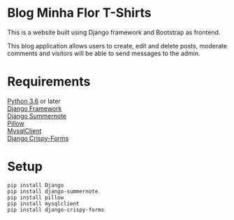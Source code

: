 # Blog Minha Flor T-Shirts

This is a website built using Django framework and Bootstrap as frontend.

This blog application allows users to create, edit and delete posts, moderate comments and visitors will be able
to send messages to the admin.

# Requirements

[Python 3.6](https://www.python.org/) or later  
[Django Framework](https://www.djangoproject.com/)  
[Django Summernote](https://github.com/summernote/django-summernote)  
[Pillow](https://pillow.readthedocs.io/en/stable/)  
[MysqlClient](https://github.com/PyMySQL/mysqlclient)  
[Django Crispy-Forms](https://github.com/django-crispy-forms/django-crispy-forms)

# Setup

`pip install Django`  
`pip install django-summernote  `  
`pip install pillow`  
`pip install mysqlclient`  
`pip install django-crispy-forms`  
